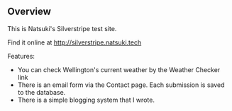 ## Overview

This is Natsuki's Silverstripe test site.

Find it online at http://silverstripe.natsuki.tech

Features:
* You can check Wellington's current weather by the Weather Checker link
* There is an email form via the Contact page. Each submission is saved to the database.
* There is a simple blogging system that I wrote.
